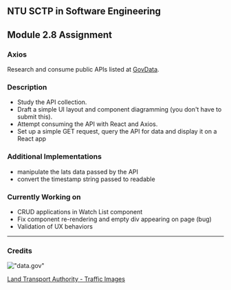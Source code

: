 ## NTU SCTP in Software Engineering

## Module 2.8 Assignment

### Axios

Research and consume public APIs listed at [GovData](https://data.gov.sg/).

### Description

- Study the API collection.
- Draft a simple UI layout and component diagramming (you don't have to submit this).
- Attempt consuming the API with React and Axios.
- Set up a simple GET request, query the API for data and display it on a React app

### Additional Implementations

- manipulate the lats data passed by the API
- convert the timestamp string passed to readable

### Currently Working on

- CRUD applications in Watch List component
- Fix component re-rendering and empty div appearing on page (bug)
- Validation of UX behaviors

---

### Credits

!["data.gov"](https://beta.data.gov.sg/img/logo-vault-dgs.svg)

[Land Transport Authority - Traffic Images]("https://beta.data.gov.sg/datasets/354/view")
